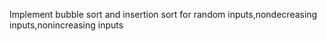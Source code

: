 Implement bubble sort and insertion sort for random inputs,nondecreasing inputs,nonincreasing inputs
